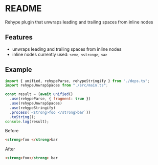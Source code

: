 # README

Rehype plugin that unwraps leading and trailing spaces from inline nodes



## Features

- unwraps leading and trailing spaces from inline nodes
- inline nodes currently used: `<em>`, `<strong>`, `<a>`



## Example

```js
import { unified, rehypeParse, rehypeStringify } from "./deps.ts";
import rehypeUnwrapSpaces from "./src/main.ts";

const result = (await unified()
  .use(rehypeParse, { fragment: true })
  .use(rehypeUnwrapSpaces)
  .use(rehypeStringify)
  .process(`<strong>foo </strong>bar`))
  .toString();
console.log(result);
```

Before

```html
<strong>foo </strong>bar
```

After

```html
<strong>foo</strong> bar
```
